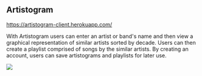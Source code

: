 ## Artistogram

https://artistogram-client.herokuapp.com/

With Artistogram users can enter an artist or band's name and then view a graphical representation of similar artists sorted by decade. 
Users can then create a playlist comprised of songs by the similar artists. By creating an account, users can save artistograms and
playlists for later use. 

![](https://github.com/lulusanders84/artistogram/blob/master/src/images/landing-page.png)

